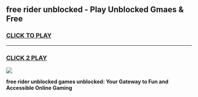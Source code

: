 
## free rider unblocked - Play Unblocked Gmaes & Free
<h3>
<a href="https://news.freeplayer.one?title=free_rider_unblocked&ref=23F">CLICK TO PLAY</a></h3>
<hr>

<h3>
<a href="https://news.freeplayer.one?title=free_rider_unblocked&ref=23F">CLICK 2 PLAY</a>
  
</h3>

<a href="https://news.freeplayer.one?title=free_rider_unblocked&ref=23F/"><img src="https://clearcache.store/games.png"></a>


**free rider unblocked games unblocked: Your Gateway to Fun and Accessible Online Gaming**
